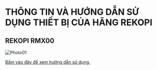 # THÔNG TIN VÀ HƯỚNG DẪN SỬ DỤNG THIẾT BỊ CỦA HÃNG REKOPI

## REKOPI RMX00

![Photo01](https://github.com/kysutrung/yolo_watchdog/blob/main/mediaa/repo_cover.jpg)

[Bấm vào đây để xem hướng dẫn sử dụng.](https://github.com/kysutrung/rekopi_midi/blob/main/HDSD%20REKOPI%20RMX00%20REKORDBOX.pdf)



